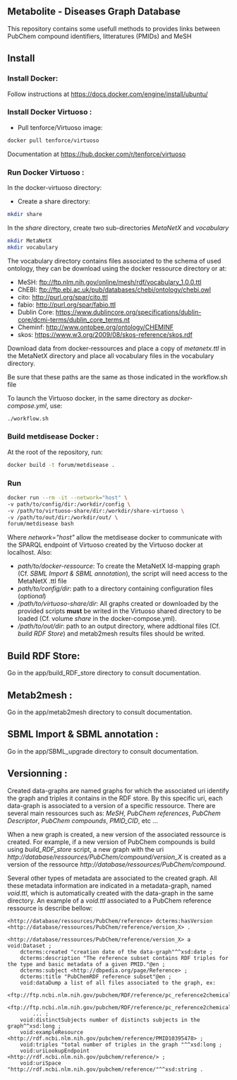 ## Metabolite - Diseases Graph Database

This repository contains some usefull methods to provides links between PubChem compound identifiers, litteratures (PMIDs) and MeSH

## Install

### Install Docker:

Follow instructions at https://docs.docker.com/engine/install/ubuntu/

### Install Docker Virtuoso :

- Pull tenforce/Virtuoso image: 
```bash
docker pull tenforce/virtuoso
```
Documentation at https://hub.docker.com/r/tenforce/virtuoso

### Run Docker Virtuoso :

In the docker-virtuoso directory:
- Create a share directory:
```bash
mkdir share
```
In the *share* directory, create two sub-directories *MetaNetX* and *vocabulary*

```bash
mkdir MetaNetX
mkdir vocabulary
```
The vocabulary directory contains files associated to the schema of used ontology, they can be download using the docker ressource directory or at:

- MeSH: ftp://ftp.nlm.nih.gov/online/mesh/rdf/vocabulary_1.0.0.ttl
- ChEBI: ftp://ftp.ebi.ac.uk/pub/databases/chebi/ontology/chebi.owl
- cito: http://purl.org/spar/cito.ttl
- fabio: http://purl.org/spar/fabio.ttl
- Dublin Core: https://www.dublincore.org/specifications/dublin-core/dcmi-terms/dublin_core_terms.nt
- Cheminf: http://www.ontobee.org/ontology/CHEMINF
- skos: https://www.w3.org/2009/08/skos-reference/skos.rdf

Download data from docker-ressources and place a copy of *metanetx.ttl* in the MetaNetX directory and place all vocabulary files in the vocabulary directory.

Be sure that these paths are the same as those indicated in the workflow.sh file

To launch the Virtuoso docker, in the same directory as *docker-compose.yml*, use:
```bash
./workflow.sh
```

### Build metdisease Docker :

At the root of the repository, run:

```bash
docker build -t forum/metdisease .
```

### Run
```bash
docker run --rm -it --network="host" \
-v path/to/config/dir:/workdir/config \
-v /path/to/virtuoso-share/dir:/workdir/share-virtuoso \
-v /path/to/out/dir:/workdir/out/ \
forum/metdisease bash
```
Where *network="host"* allow the metdisease docker to communicate with the SPARQL endpoint of Virtuoso created by the Virtuoso docker at localhost.
Also:
- *path/to/docker-ressource*: To create the MetaNetX Id-mapping graph (Cf. *SBML Import & SBML annotation*), the script will need access to the MetaNetX .ttl file
-  *path/to/config/dir*: path to a directory containing configuration files (*optional*)
-  */path/to/virtuoso-share/dir*: All graphs created or downloaded by the provided scripts **must** be writed in the Virtuoso shared directory to be loaded (Cf. volume *share* in the docker-compose.yml).
- */path/to/out/dir*: path to an output directory, where addtional files (Cf. *build RDF Store*) and metab2mesh results files should be writed.


## Build RDF Store:

Go in the app/build_RDF_store directory to consult documentation.

## Metab2mesh :

Go in the app/metab2mesh directory to consult documentation.

## SBML Import & SBML annotation :

Go in the app/SBML_upgrade directory to consult documentation.

## Versionning :

Created data-graphs are named graphs for which the associated uri identify the graph and triples it contains in the RDF store. By this specific uri, each data-graph is associated to a version of a specific ressource. There are several main ressources such as: *MeSH*, *PubChem references*, *PubChem Descriptor*, *PubChem compounds*, *PMID_CID*, etc ... 

When a new graph is created, a new version of the associated ressource is created. For example, if a new version of PubChem compounds is build using *build_RDF_store* script, a new graph with the uri *http://database/ressources/PubChem/compound/version_X* is created as a version of the ressource *http://database/ressources/PubChem/compound*.

Several other types of metadata are associated to the created graph. All these metadata information are indicated in a metadata-graph, named *void.ttl*, which is automatically created with the data-graph in the same directory. An example of a *void.ttl* associated to a PubChem reference ressource is describe bellow:
```
<http://database/ressources/PubChem/reference> dcterms:hasVersion <http://database/ressources/PubChem/reference/version_X> .

<http://database/ressources/PubChem/reference/version_X> a void:Dataset ;
    dcterms:created "creation date of the data-graph"^^xsd:date ;
    dcterms:description "The reference subset contains RDF triples for the type and basic metadata of a given PMID."@en ;
    dcterms:subject <http://dbpedia.org/page/Reference> ;
    dcterms:title "PubChemRDF reference subset"@en ;
    void:dataDump a list of all files associated to the graph, ex: 
        <ftp://ftp.ncbi.nlm.nih.gov/pubchem/RDF/reference/pc_reference2chemical_disease_000001.ttl.gz>,
        <ftp://ftp.ncbi.nlm.nih.gov/pubchem/RDF/reference/pc_reference2chemical_disease_000002.ttl.gz>,
        ... ;
    void:distinctSubjects number of distincts subjects in the graph^^xsd:long ;
    void:exampleResource <http://rdf.ncbi.nlm.nih.gov/pubchem/reference/PMID10395478> ;
    void:triples "total number of triples in the graph "^^xsd:long ;
    void:uriLookupEndpoint <http://rdf.ncbi.nlm.nih.gov/pubchem/reference/> ;
    void:uriSpace "http://rdf.ncbi.nlm.nih.gov/pubchem/reference/"^^xsd:string .
```